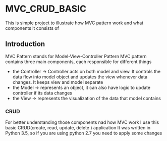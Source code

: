 # MVC_CRUD_BASIC
This is simple project to illustrate how MVC pattern work and what components it consists of

## Introduction
MVC Pattern stands for Model-View-Controller Pattern
MVC pattern contains three main components, each responsible for different things

* the Controller ->  Controller acts on both model and view. It controls the data flow into model object and updates the view whenever data changes.
                     It keeps view and model separate
* the Model -> represents an object, it can also have logic to update controller if its data changes
* the View -> represents the visualization of the data that model contains



### CRUD

For better understanding those components nad how MVC work I use this basic CRUD(create, read, update, delete ) application
It was written in Python 3.5, so if you are using python 2.7 you need to apply some changes

